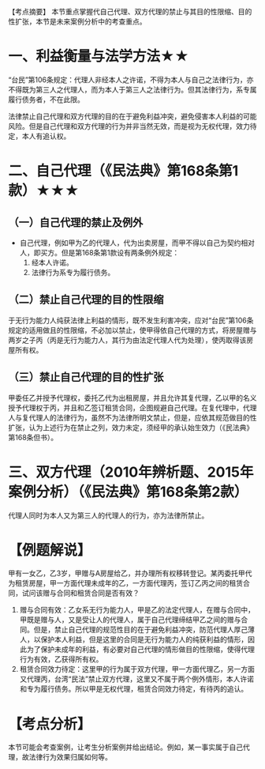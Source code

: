 【考点摘要】
本节重点掌握代自己代理、双方代理的禁止与其目的性限缩、目的性扩张，本节是未来案例分析中的考查重点。
# 一、利益衡量与法学方法★★
“台民”第106条规定：代理人非经本人之许诺，不得为本人与自己之法律行为，亦不得既为第三人之代理人，而为本人于第三人之法律行为。但其法律行为，系专属履行债务者，不在此限。

法律禁止自己代理和双方代理的目的在于避免利益冲突，避免侵害本人利益的可能风险。但是自己代理和双方代理的行为并非当然无效，而是视为无权代理，效力待定，本人有追认权。
# 二、自己代理（《民法典》第168条第1款）★★★
## （一）自己代理的禁止及例外
- 自己代理，例如甲为乙的代理人，代为出卖房屋，而甲不得以自己为契约相对人，即买方。但是第168条第1款设有两条例外规定：
	1. 经本人许诺。
	2. 法律行为系专为履行债务。
## （二）禁止自己代理的目的性限缩
于无行为能力人纯获法律上利益的情形，既不发生利害冲突，应对“台民”第106条规定的适用做且的性限缩，不必加以禁止，使甲得依自己代理的方式，将房屋赠与两岁之子丙（丙是无行为能力人，其行为由法定代理人代为处理），使丙取得该房屋所有权。
## （三）禁止自己代理的目的性扩张
甲委任乙并授予代理权，委托乙代为出租房屋，并且允许其复代理，乙以甲的名义授予代理权于丙，并且和乙签订租赁合同，企图规避自己代理。在复代理中，代理人与复代理人的法律行为，虽然不为法律所明文禁止，但是，应依其规范做目的性扩张，认为上述行为在禁止之列，效力未定，须经甲的承认始生效力（《民法典》第168条但书）。
# 三、双方代理（2010年辨析题、2015年案例分析）（《民法典》第168条第2款）
代理人同时为本人又为第三人的代理人的行为，亦为法律所禁止。
# 【例题解说】
甲有一女乙，乙3岁，甲赠与A房屋给乙，并办理所有权移转登记。某丙委托甲代为租赁房屋，甲一方面代理未成年的乙，一方面代理丙，签订乙丙之间的租赁合同，试问该赠与合同和租赁合同是否有效？
1. 赠与合同有效：乙女系无行为能力人，甲是乙的法定代理人，在赠与合同中，甲既是赠与人，又是受让人的代理人，属于自己代理缔结甲乙之间的赠与合同。但是，禁止自己代理的规范性目的在于避免利益冲突，防范代理人厚己薄人，以保护本人利益，但是这里的合同是无行为能力人的纯获利益的情形，因此为了保护未成年的利益，有必要对自己代理的情形做目的性限缩，使得代理行为有效，乙获得所有权。
2. 租赁合同效力待定：这里甲的行为属于双方代理，甲一方面代理乙，另一方面又代理丙，台湾“民法”禁止双方代理，这里又不属于两个例外情形，本人许诺和专为履行债务。所以甲是无权代理，租赁合同效力待定，有待丙的追认。
# 【考点分析】
本节可能会考查案例，让考生分析案例并给出结论。例如，某一事实属于自己代理，故法律行为效果归属如何等。
